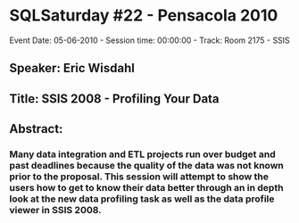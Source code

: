 # SQLSaturday #22 - Pensacola 2010
Event Date: 05-06-2010 - Session time: 00:00:00 - Track: Room 2175 - SSIS
## Speaker: Eric Wisdahl
## Title: SSIS 2008 - Profiling Your Data
## Abstract:
### Many data integration and ETL projects run over budget and past deadlines because the quality of the data was not known prior to the proposal. This session will attempt to show the users how to get to know their data better through an in depth look at the new data profiling task as well as the data profile viewer in SSIS 2008.
